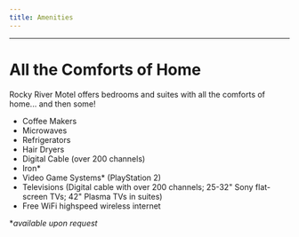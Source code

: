```yaml
---
title: Amenities
---
```

***
# All the Comforts of Home

Rocky River Motel offers bedrooms and suites with all the comforts of home... and then some!

- Coffee Makers
- Microwaves
- Refrigerators
- Hair Dryers
- Digital Cable (over 200 channels)
- Iron*
- Video Game Systems* (PlayStation 2)
- Televisions (Digital cable with over 200 channels; 25-32" Sony flat-screen TVs; 42" Plasma TVs in suites)
- Free WiFi highspeed wireless internet

**available upon request*
